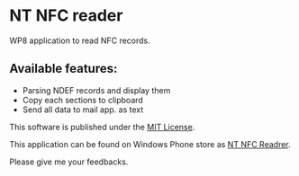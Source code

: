 NT NFC reader
=========

WP8 application to read NFC records.

## Available features:
- Parsing NDEF records and display them
- Copy each sections to clipboard
- Send all data to mail app. as text

This software is published under the [MIT License](http://opensource.org/licenses/mit-license.php).

This application can be found on Windows Phone store as [NT NFC Readrer](http://www.windowsphone.com/en-us/store/app/nt-nfc-reader/b5f24e65-5537-46a7-b6ad-0547d12697e3).

Please give me your feedbacks.